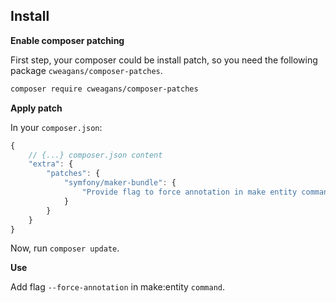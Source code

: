 ## Install

**Enable composer patching**

First step, your composer could be install patch, so you need the following package `cweagans/composer-patches`.

```bash
composer require cweagans/composer-patches
```

**Apply patch**

In your `composer.json`:

```js
{
    // {...} composer.json content
    "extra": {
        "patches": {
            "symfony/maker-bundle": {
                "Provide flag to force annotation in make entity command": "https://raw.githubusercontent.com/maboch/maker-force-annotation-flag/master/maker-force-annotation-flag.patch"
            }
        }
    }
}
```

Now, run `composer update`.

**Use**

Add flag `--force-annotation` in make:entity `command`.
